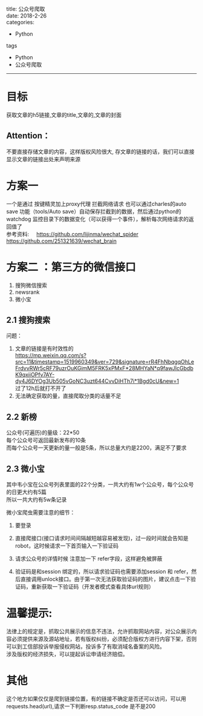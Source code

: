 title: 公众号爬取    
date: 2018-2-26     
categories:    
- Python    
   
tags   
- Python    
- 公众号爬取    
    
---

# 目标
获取文章的h5链接,文章的title,文章的,文章的封面   
## Attention：  
不要直接存储文章的内容，这样版权风险很大,
存文章的链接的话，我们可以直接显示文章的链接出处来声明来源


# 方案一 

一个是通过 按键精灵加上proxy代理 拦截网络请求
也可以通过charles的auto save 功能（tools/Auto save）自动保存拦截到的数据，然后通过python的watchdog 监控目录下的数据变化（可以获得一个事件），解析每次网络请求的返回值了  
参考资料:    
https://github.com/lijinma/wechat_spider  
https://github.com/251321639/wechat_brain

# 方案二 ：第三方的微信接口
  
1. 搜狗微信搜索
2. newsrank
3. 微小宝

## 2.1 搜狗搜索  
问题： 
1. 文章的链接是有时效性的   
https://mp.weixin.qq.com/s?src=11&timestamp=1519960349&ver=729&signature=rR4FhNbqgqOhLeFrdvvRWr5cRF79uzrOuKGimM5FRK5xPMxF*28MHYaN*q9fawJIcGbdbK9qxiiOPfv7AY-dy4J6DYOg3Ub505vGoNC3uzt644CvvDiHTh7i*1Bgd0cU&new=1   
过了12h后就打不开了  
2. 无法确定获取的量，直接爬取分类的话量不足

## 2.2 新榜  
公众号(可遍历)的量级：22*50  
每个公众号可返回最新发布的10条  
而每个公众号一天更新的量一般是5条，所以总量大约是2200，满足不了要求


## 2.3 微小宝
其中韦小宝在公众号列表里面的22个分类，一共大约有1w个公众号，每个公众号的日更大约有5篇  
所以一共大约有5w条记录

微小宝爬虫需要注意的细节：  
1. 要登录  
2. 直接爬接口(接口请求时间间隔越短越容易被发现)，过一段时间就会告知是robot，这时候请求一下首页输入一下验证码

3. 请求公众号的详情时候 注意加一下 refer字段，这样避免被屏蔽

4. 验证码是和session 绑定的，所以请求验证码也需要添加session 和 refer，然后直接调用unlock接口。由于第一次无法获取验证码的图片，建议点击一下验证码，重新获取一下验证码（开发者模式查看具体url规则）


# 温馨提示:  
法律上的规定是，抓取公共展示的信息不违法，允许抓取网站内容，对公众展示内容必须提供来源及源站地址，若有版权纠纷，必须配合版权方进行内容下架，否则可以到工信部投诉举报侵权网站，投诉多了有取消域名备案的风险。   
涉及版权的经济损失，可以提起诉讼申请经济赔偿。

# 其他
这个地方如果仅仅是爬到链接位置，有的链接不确定是否还可以访问，可以用 requests.head(url),请求一下判断resp.status_code 是不是200
